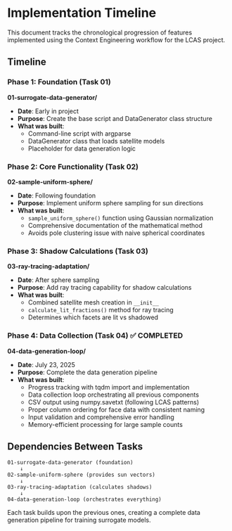 # Implementation Timeline

This document tracks the chronological progression of features implemented using the Context Engineering workflow for the LCAS project.

## Timeline

### Phase 1: Foundation (Task 01)
**01-surrogate-data-generator/** 
- **Date**: Early in project
- **Purpose**: Create the base script and DataGenerator class structure
- **What was built**: 
  - Command-line script with argparse
  - DataGenerator class that loads satellite models
  - Placeholder for data generation logic

### Phase 2: Core Functionality (Task 02)
**02-sample-uniform-sphere/**
- **Date**: Following foundation
- **Purpose**: Implement uniform sphere sampling for sun directions
- **What was built**:
  - `sample_uniform_sphere()` function using Gaussian normalization
  - Comprehensive documentation of the mathematical method
  - Avoids pole clustering issue with naive spherical coordinates

### Phase 3: Shadow Calculations (Task 03)
**03-ray-tracing-adaptation/**
- **Date**: After sphere sampling
- **Purpose**: Add ray tracing capability for shadow calculations
- **What was built**:
  - Combined satellite mesh creation in `__init__`
  - `calculate_lit_fractions()` method for ray tracing
  - Determines which facets are lit vs shadowed

### Phase 4: Data Collection (Task 04) ✅ COMPLETED
**04-data-generation-loop/** 
- **Date**: July 23, 2025
- **Purpose**: Complete the data generation pipeline
- **What was built**:
  - Progress tracking with tqdm import and implementation
  - Data collection loop orchestrating all previous components
  - CSV output using numpy.savetxt (following LCAS patterns)
  - Proper column ordering for face data with consistent naming
  - Input validation and comprehensive error handling
  - Memory-efficient processing for large sample counts

## Dependencies Between Tasks

```
01-surrogate-data-generator (foundation)
    ↓
02-sample-uniform-sphere (provides sun vectors)
    ↓
03-ray-tracing-adaptation (calculates shadows)
    ↓
04-data-generation-loop (orchestrates everything)
```

Each task builds upon the previous ones, creating a complete data generation pipeline for training surrogate models.